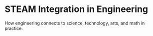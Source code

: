 # STEAM Integration in Engineering

How engineering connects to science, technology, arts, and math in practice.